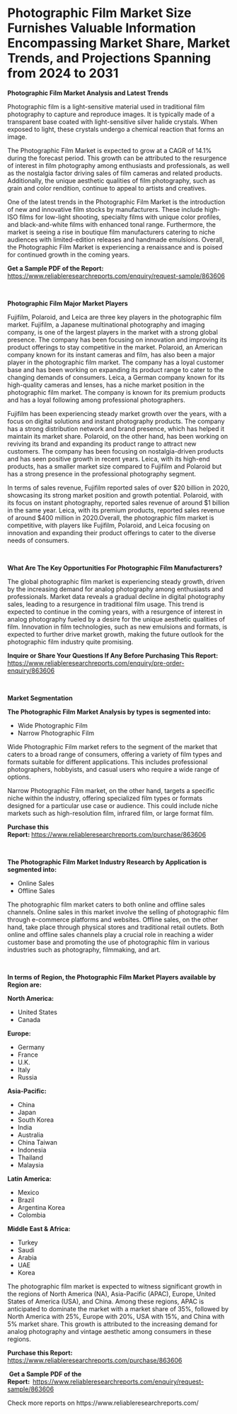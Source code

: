 <p><h1>Photographic Film Market Size Furnishes Valuable Information Encompassing Market Share, Market Trends, and Projections Spanning from 2024 to 2031</h1></p><p><strong>Photographic Film Market Analysis and Latest Trends</strong></p>
<p><p>Photographic film is a light-sensitive material used in traditional film photography to capture and reproduce images. It is typically made of a transparent base coated with light-sensitive silver halide crystals. When exposed to light, these crystals undergo a chemical reaction that forms an image.</p><p>The Photographic Film Market is expected to grow at a CAGR of 14.1% during the forecast period. This growth can be attributed to the resurgence of interest in film photography among enthusiasts and professionals, as well as the nostalgia factor driving sales of film cameras and related products. Additionally, the unique aesthetic qualities of film photography, such as grain and color rendition, continue to appeal to artists and creatives.</p><p>One of the latest trends in the Photographic Film Market is the introduction of new and innovative film stocks by manufacturers. These include high-ISO films for low-light shooting, specialty films with unique color profiles, and black-and-white films with enhanced tonal range. Furthermore, the market is seeing a rise in boutique film manufacturers catering to niche audiences with limited-edition releases and handmade emulsions. Overall, the Photographic Film Market is experiencing a renaissance and is poised for continued growth in the coming years.</p></p>
<p><strong>Get a Sample PDF of the Report:&nbsp;</strong> <a href="https://www.reliableresearchreports.com/enquiry/request-sample/863606">https://www.reliableresearchreports.com/enquiry/request-sample/863606</a></p>
<p>&nbsp;</p>
<p><strong>Photographic Film Major Market Players</strong></p>
<p><p>Fujifilm, Polaroid, and Leica are three key players in the photographic film market. Fujifilm, a Japanese multinational photography and imaging company, is one of the largest players in the market with a strong global presence. The company has been focusing on innovation and improving its product offerings to stay competitive in the market. Polaroid, an American company known for its instant cameras and film, has also been a major player in the photographic film market. The company has a loyal customer base and has been working on expanding its product range to cater to the changing demands of consumers. Leica, a German company known for its high-quality cameras and lenses, has a niche market position in the photographic film market. The company is known for its premium products and has a loyal following among professional photographers.</p><p>Fujifilm has been experiencing steady market growth over the years, with a focus on digital solutions and instant photography products. The company has a strong distribution network and brand presence, which has helped it maintain its market share. Polaroid, on the other hand, has been working on reviving its brand and expanding its product range to attract new customers. The company has been focusing on nostalgia-driven products and has seen positive growth in recent years. Leica, with its high-end products, has a smaller market size compared to Fujifilm and Polaroid but has a strong presence in the professional photography segment.</p><p>In terms of sales revenue, Fujifilm reported sales of over $20 billion in 2020, showcasing its strong market position and growth potential. Polaroid, with its focus on instant photography, reported sales revenue of around $1 billion in the same year. Leica, with its premium products, reported sales revenue of around $400 million in 2020.Overall, the photographic film market is competitive, with players like Fujifilm, Polaroid, and Leica focusing on innovation and expanding their product offerings to cater to the diverse needs of consumers.</p></p>
<p>&nbsp;</p>
<p><strong>What Are The Key Opportunities For Photographic Film Manufacturers?</strong></p>
<p><p>The global photographic film market is experiencing steady growth, driven by the increasing demand for analog photography among enthusiasts and professionals. Market data reveals a gradual decline in digital photography sales, leading to a resurgence in traditional film usage. This trend is expected to continue in the coming years, with a resurgence of interest in analog photography fueled by a desire for the unique aesthetic qualities of film. Innovation in film technologies, such as new emulsions and formats, is expected to further drive market growth, making the future outlook for the photographic film industry quite promising.</p></p>
<p><strong>Inquire or Share Your Questions If Any Before Purchasing This Report:</strong> <a href="https://www.reliableresearchreports.com/enquiry/pre-order-enquiry/863606">https://www.reliableresearchreports.com/enquiry/pre-order-enquiry/863606</a></p>
<p>&nbsp;</p>
<p><strong>Market Segmentation</strong></p>
<p><strong>The Photographic Film Market Analysis by types is segmented into:</strong></p>
<p><ul><li>Wide Photographic Film</li><li>Narrow Photographic Film</li></ul></p>
<p><p>Wide Photographic Film market refers to the segment of the market that caters to a broad range of consumers, offering a variety of film types and formats suitable for different applications. This includes professional photographers, hobbyists, and casual users who require a wide range of options.</p><p>Narrow Photographic Film market, on the other hand, targets a specific niche within the industry, offering specialized film types or formats designed for a particular use case or audience. This could include niche markets such as high-resolution film, infrared film, or large format film.</p></p>
<p><strong>Purchase this Report:&nbsp;</strong><a href="https://www.reliableresearchreports.com/purchase/863606">https://www.reliableresearchreports.com/purchase/863606</a></p>
<p>&nbsp;</p>
<p><strong>The Photographic Film Market Industry Research by Application is segmented into:</strong></p>
<p><ul><li>Online Sales</li><li>Offline Sales</li></ul></p>
<p><p>The photographic film market caters to both online and offline sales channels. Online sales in this market involve the selling of photographic film through e-commerce platforms and websites. Offline sales, on the other hand, take place through physical stores and traditional retail outlets. Both online and offline sales channels play a crucial role in reaching a wider customer base and promoting the use of photographic film in various industries such as photography, filmmaking, and art.</p></p>
<p>&nbsp;</p>
<p><strong>In terms of Region, the Photographic Film Market Players available by Region are:</strong></p>
<p>
    <p> <strong> North America: </strong>
        <ul>
            <li>United States</li>
            <li>Canada</li>
        </ul>
        </p> 
    <p> <strong> Europe: </strong>
        <ul>
            <li>Germany</li>
            <li>France</li>
            <li>U.K.</li>
            <li>Italy</li>
            <li>Russia</li>
        </ul>
        </p> 
    <p> <strong> Asia-Pacific: </strong>
        <ul>
            <li>China</li>
            <li>Japan</li>
            <li>South Korea</li>
            <li>India</li>
            <li>Australia</li>
            <li>China Taiwan</li>
            <li>Indonesia</li>
            <li>Thailand</li>
            <li>Malaysia</li>
        </ul>
        </p> 
    <p> <strong> Latin America: </strong>
        <ul>
            <li>Mexico</li>
            <li>Brazil</li>
            <li>Argentina Korea</li>
            <li>Colombia</li>
        </ul>
        </p> 
    <p> <strong> Middle East & Africa: </strong>
        <ul>
            <li>Turkey</li>
            <li>Saudi</li>
            <li>Arabia</li>
            <li>UAE</li>
            <li>Korea</li>
        </ul>
    </p>
    </p>
<p><p>The photographic film market is expected to witness significant growth in the regions of North America (NA), Asia-Pacific (APAC), Europe, United States of America (USA), and China. Among these regions, APAC is anticipated to dominate the market with a market share of 35%, followed by North America with 25%, Europe with 20%, USA with 15%, and China with 5% market share. This growth is attributed to the increasing demand for analog photography and vintage aesthetic among consumers in these regions.</p></p>
<p><strong>Purchase this Report: </strong><a href="https://www.reliableresearchreports.com/purchase/863606">https://www.reliableresearchreports.com/purchase/863606</a></p>
<p>&nbsp;<strong>Get a Sample PDF of the Report:&nbsp;&nbsp;</strong><a href="https://www.reliableresearchreports.com/enquiry/request-sample/863606">https://www.reliableresearchreports.com/enquiry/request-sample/863606</a></p>
<p><strong></strong></p>
<p>Check more reports on https://www.reliableresearchreports.com/</p>